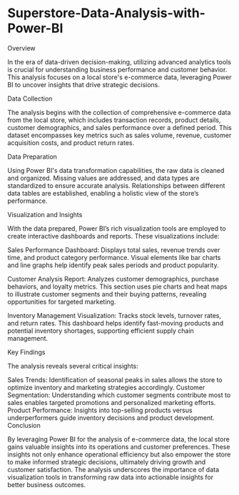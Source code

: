 # Superstore-Data-Analysis-with-Power-BI
Overview

In the era of data-driven decision-making, utilizing advanced analytics tools is crucial for understanding business performance and customer behavior. This analysis focuses on a local store's e-commerce data, leveraging Power BI to uncover insights that drive strategic decisions.

Data Collection

The analysis begins with the collection of comprehensive e-commerce data from the local store, which includes transaction records, product details, customer demographics, and sales performance over a defined period. This dataset encompasses key metrics such as sales volume, revenue, customer acquisition costs, and product return rates.

Data Preparation

Using Power BI's data transformation capabilities, the raw data is cleaned and organized. Missing values are addressed, and data types are standardized to ensure accurate analysis. Relationships between different data tables are established, enabling a holistic view of the store’s performance.

Visualization and Insights

With the data prepared, Power BI’s rich visualization tools are employed to create interactive dashboards and reports. These visualizations include:

Sales Performance Dashboard: Displays total sales, revenue trends over time, and product category performance. Visual elements like bar charts and line graphs help identify peak sales periods and product popularity.

Customer Analysis Report: Analyzes customer demographics, purchase behaviors, and loyalty metrics. This section uses pie charts and heat maps to illustrate customer segments and their buying patterns, revealing opportunities for targeted marketing.

Inventory Management Visualization: Tracks stock levels, turnover rates, and return rates. This dashboard helps identify fast-moving products and potential inventory shortages, supporting efficient supply chain management.

Key Findings

The analysis reveals several critical insights:

Sales Trends: Identification of seasonal peaks in sales allows the store to optimize inventory and marketing strategies accordingly.
Customer Segmentation: Understanding which customer segments contribute most to sales enables targeted promotions and personalized marketing efforts.
Product Performance: Insights into top-selling products versus underperformers guide inventory decisions and product development.
Conclusion

By leveraging Power BI for the analysis of e-commerce data, the local store gains valuable insights into its operations and customer preferences. These insights not only enhance operational efficiency but also empower the store to make informed strategic decisions, ultimately driving growth and customer satisfaction. The analysis underscores the importance of data visualization tools in transforming raw data into actionable insights for better business outcomes.

